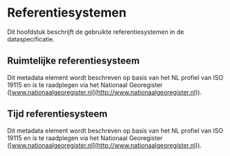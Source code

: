 Referentiesystemen
==================

Dit hoofdstuk beschrijft de gebruikte referentiesystemen in de dataspecificatie.

Ruimtelijke referentiesysteem
-----------------------------

Dit metadata element wordt beschreven op basis van het NL profiel van ISO 19115
en is te raadplegen via het Nationaal Georegister
([www.nationaalgeoregister.nl](http://www.nationaalgeoregister.nl)).

Tijd referentiesysteem
----------------------

Dit metadata element wordt beschreven op basis van het NL profiel van ISO 19115
en is te raadplegen via het Nationaal Georegister
([www.nationaalgeoregister.nl](http://www.nationaalgeoregister.nl)).
